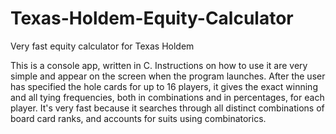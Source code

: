 # Texas-Holdem-Equity-Calculator
Very fast equity calculator for Texas Holdem

This is a console app, written in C. Instructions on how to use it are very simple and appear on the screen when the program launches. After the user has specified the hole cards for up to 16 players, it gives the exact winning and all tying frequencies, both in combinations and in percentages, for each player. It's very fast because it searches through all distinct combinations of board card ranks, and accounts for suits using combinatorics.
